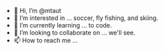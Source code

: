 - 👋 Hi, I’m @mtaut
- 👀 I’m interested in ... soccer, fly fishing, and skiing.
- 🌱 I’m currently learning ... to code.
- 💞️ I’m looking to collaborate on ... we'll see.
- 📫 How to reach me ... 

<!---
mtaut/mtaut is a ✨ special ✨ repository because its `README.md` (this file) appears on your GitHub profile.
You can click the Preview link to take a look at your changes.
--->

